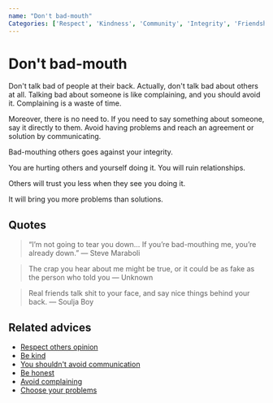 ```yaml
---
name: "Don't bad-mouth"
Categories: ['Respect', 'Kindness', 'Community', 'Integrity', 'Friendship', 'Problems', 'Honesty', 'Trust', 'Relationships']
---
```

# Don't bad-mouth

Don't talk bad of people at their back. Actually, don't talk bad about others at all. Talking bad about someone is like complaining, and you should avoid it. Complaining is a waste of time.

Moreover, there is no need to. If you need to say something about someone, say it directly to them. Avoid having problems and reach an agreement or solution by communicating.

Bad-mouthing others goes against your integrity.

You are hurting others and yourself doing it. You will ruin relationships.

Others will trust you less when they see you doing it.

It will bring you more problems than solutions.

## Quotes

> “I’m not going to tear you down… If you’re bad-mouthing me, you’re already down.” ― Steve Maraboli

> The crap you hear about me might be true, or it could be as fake as the person who told you ― Unknown

> Real friends talk shit to your face, and say nice things behind your back. ― Soulja Boy

## Related advices

- [Respect others opinion](Respect%20others%20opinion/index.md)
- [Be kind](Be%20kind/index.md)
- [You shouldn't avoid communication](You%20shouldn't%20avoid%20communication/index.md)
- [Be honest](Be%20honest/index.md)
- [Avoid complaining](Avoid%20complaining/index.md)
- [Choose your problems](Choose%20your%20problems/index.md)